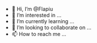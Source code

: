 - 👋 Hi, I’m @Flapiu
- 👀 I’m interested in ...
- 🌱 I’m currently learning ...
- 💞️ I’m looking to collaborate on ...
- 📫 How to reach me ...

<!---
Flapiu/Flapiu is a ✨ special ✨ repository because its `README.md` (this file) appears on your GitHub profile.
You can click the Preview link to take a look at your changes.
--->
